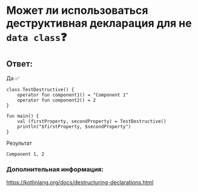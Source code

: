 # Может ли использоваться деструктивная декларация для не `data class`❓

## Ответ:

Да ✅

```
class TestDestructive() {
    operator fun component1() = "Component 1"
    operator fun component2() = 2
}
```

```
fun main() {
    val (firstProperty, secondProperty) = TestDestructive()
    println("$firstProperty, $secondProperty")
}
```

Результат

```
Component 1, 2
```

### Дополнительная информация:

https://kotlinlang.org/docs/destructuring-declarations.html